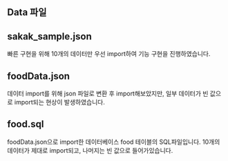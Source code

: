 ## Data 파일 

## sakak_sample.json
빠른 구현을 위해 10개의 데이터만 우선 import하여 기능 구현을 진행하였습니다.

## foodData.json
데이터 import를 위해 json 파일로 변환 후 import해보았지만, 일부 데이터가 빈 값으로 import되는 현상이 발생하였습니다.

## food.sql
foodData.json으로 import한 데이터베이스 food 테이블의 SQL파일입니다. 10개의 데이터가 제대로 import되고, 나머지는 빈 값으로 들어가있습니다.





